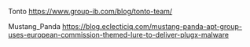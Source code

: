 Tonto
https://www.group-ib.com/blog/tonto-team/

Mustang_Panda
https://blog.eclecticiq.com/mustang-panda-apt-group-uses-european-commission-themed-lure-to-deliver-plugx-malware
